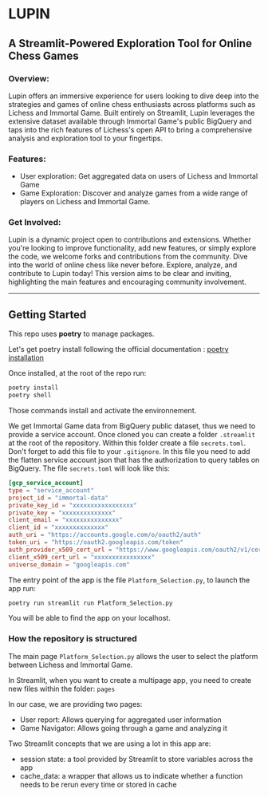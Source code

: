 # LUPIN

## A Streamlit-Powered Exploration Tool for Online Chess Games

### Overview:
Lupin offers an immersive experience for users looking to dive deep into the strategies and games of online chess enthusiasts across platforms such as Lichess and Immortal Game. Built entirely on Streamlit, Lupin leverages the extensive dataset available through Immortal Game's public BigQuery and taps into the rich features of Lichess's open API to bring a comprehensive analysis and exploration tool to your fingertips.

### Features:
- User exploration: Get aggregated data on users of Lichess and Immortal Game
- Game Exploration: Discover and analyze games from a wide range of players on Lichess and Immortal Game.

### Get Involved:
Lupin is a dynamic project open to contributions and extensions. Whether you're looking to improve functionality, add new features, or simply explore the code, we welcome forks and contributions from the community.
Dive into the world of online chess like never before. Explore, analyze, and contribute to Lupin today!
This version aims to be clear and inviting, highlighting the main features and encouraging community involvement.

---
## Getting Started
This repo uses **poetry** to manage packages.

Let's get poetry install following the official documentation : [poetry installation](https://python-poetry.org/docs/)

Once installed, at the root of the repo run:
```bash
poetry install
poetry shell
```
Those commands install and activate the environnement.

We get Immortal Game data from BigQuery public dataset, thus we need to provide a service account. 
Once cloned you can create a folder `.streamlit` at the root of the repository. Within this folder create a file `secrets.toml`.
Don't forget to add this file to your `.gitignore`. In this file you need to add the flatten service account json that has the authorization to query tables on BigQuery.
The file `secrets.toml` will look like this:

```toml
[gcp_service_account]
type = "service_account"
project_id = "immortal-data"
private_key_id = "xxxxxxxxxxxxxxxxx"
private_key = "xxxxxxxxxxxxxx"
client_email = "xxxxxxxxxxxxxxx"
client_id = "xxxxxxxxxxxxxx"
auth_uri = "https://accounts.google.com/o/oauth2/auth"
token_uri = "https://oauth2.googleapis.com/token"
auth_provider_x509_cert_url = "https://www.googleapis.com/oauth2/v1/certs"
client_x509_cert_url = "xxxxxxxxxxxxxxxx"
universe_domain = "googleapis.com"
```

The entry point of the app is the file `Platform_Selection.py`, to launch the app run:
```bash
poetry run streamlit run Platform_Selection.py
```

You will be able to find the app on your localhost.

### How the repository is structured
The main page `Platform_Selection.py` allows the user to select the platform between Lichess and Immortal Game.

In Streamlit, when you want to create a multipage app, you need to create new files within the folder: `pages`

In our case, we are providing two pages:

- User report: Allows querying for aggregated user information
- Game Navigator: Allows going through a game and analyzing it

Two Streamlit concepts that we are using a lot in this app are:
- session state: a tool provided by Streamlit to store variables across the app
- cache_data: a wrapper that allows us to indicate whether a function needs to be rerun every time or stored in cache



